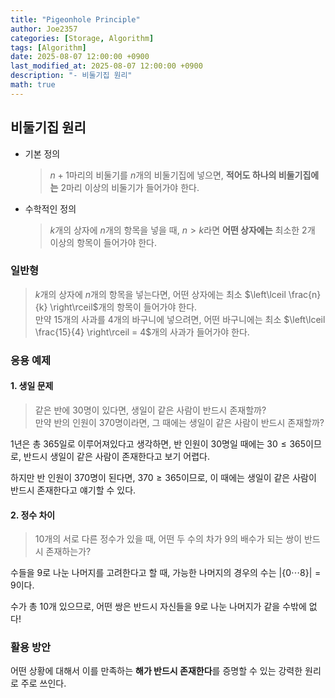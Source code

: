 ```yaml
---
title: "Pigeonhole Principle"
author: Joe2357
categories: [Storage, Algorithm]
tags: [Algorithm]
date: 2025-08-07 12:00:00 +0900
last_modified_at: 2025-08-07 12:00:00 +0900
description: "- 비둘기집 원리"
math: true
---
```




## 비둘기집 원리

- 기본 정의

  >  $n+1$마리의 비둘기를 $n$개의 비둘기집에 넣으면, **적어도 하나의 비둘기집에는** 2마리 이상의 비둘기가 들어가야 한다.

  

- 수학적인 정의

  >  $k$개의 상자에 $n$개의 항목을 넣을 때, $n > k$라면 **어떤 상자에는** 최소한 2개 이상의 항목이 들어가야 한다.



### 일반형

> $k$개의 상자에 $n$개의 항목을 넣는다면, 어떤 상자에는 최소 $\left\lceil \frac{n}{k} \right\rceil$개의 항목이 들어가야 한다.  
> 만약 $15$개의 사과를 $4$개의 바구니에 넣으려면, 어떤 바구니에는 최소 $\left\lceil \frac{15}{4} \right\rceil = 4$개의 사과가 들어가야 한다.



### 응용 예제

#### 1. 생일 문제

> 같은 반에 $30$명이 있다면, 생일이 같은 사람이 반드시 존재할까?  
> 만약 반의 인원이 $370$명이라면, 그 때에는 생일이 같은 사람이 반드시 존재할까?

1년은 총 365일로 이루어져있다고 생각하면, 반 인원이 30명일 때에는 $30 \leq 365$이므로, 반드시 생일이 같은 사람이 존재한다고 보기 어렵다.

하지만 반 인원이 370명이 된다면, $370 \geq 365$이므로, 이 때에는 생일이 같은 사람이 반드시 존재한다고 얘기할 수 있다.



#### 2. 정수 차이

> $10$개의 서로 다른 정수가 있을 때, 어떤 두 수의 차가 $9$의 배수가 되는 쌍이 반드시 존재하는가?

수들을 $9$로 나눈 나머지를 고려한다고 할 때, 가능한 나머지의 경우의 수는 $\vert \lbrace 0 \cdots 8 \rbrace \vert = 9$이다.

수가 총 10개 있으므로, 어떤 쌍은 반드시 자신들을 $9$로 나눈 나머지가 같을 수밖에 없다!



### 활용 방안

어떤 상황에 대해서 이를 만족하는 **해가 반드시 존재한다**를 증명할 수 있는 강력한 원리로 주로 쓰인다.


